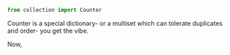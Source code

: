 ```python
from collection import Counter
```

Counter is a special dictionary- or a multiset which can tolerate duplicates and order- you get the vibe.

Now, 